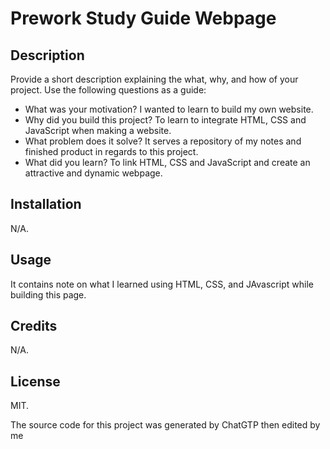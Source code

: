 # Prework Study Guide Webpage

## Description

Provide a short description explaining the what, why, and how of your project. Use the following questions as a guide:

- What was your motivation? I wanted to learn to build my own website.
- Why did you build this project? To learn to integrate HTML, CSS and JavaScript when making a website.  
- What problem does it solve? It serves a repository of my notes and finished product in regards to this project.
- What did you learn? To link HTML, CSS and JavaScript and create an attractive and dynamic webpage.

## Installation

N/A.

## Usage

It contains note on what I learned using HTML, CSS, and JAvascript while building this page.

## Credits

N/A.

## License

MIT.

The source code for this project was generated by ChatGTP then edited by me
